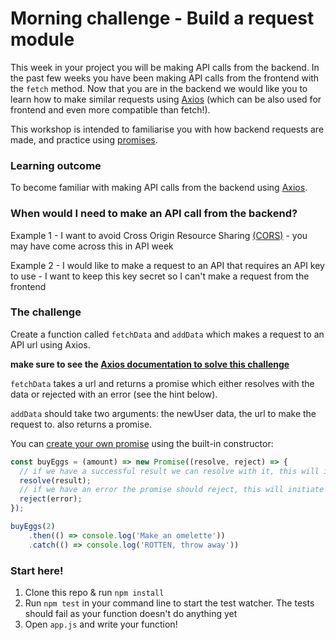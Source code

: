 # Morning challenge - Build a request module
This week in your project you will be making API calls from the backend. In the past few weeks you have been making API calls from the frontend with the `fetch` method. Now that you are in the backend we would like you to learn how to make similar requests using [Axios](https://www.npmjs.com/package/axios) (which can be also used for frontend and even more compatible than fetch!).

This workshop is intended to familiarise you with how backend requests are made, and practice using [promises](https://developer.mozilla.org/en-US/docs/Web/JavaScript/Reference/Global_Objects/Promise#Examples).

### Learning outcome
To become familiar with making API calls from the backend using [Axios](https://www.npmjs.com/package/axios).

### When would I need to make an API call from the backend?
Example 1 - I want to avoid Cross Origin Resource Sharing [(CORS)](https://developer.mozilla.org/en-US/docs/Web/HTTP/CORS) - you may have come across this in API week

Example 2 - I would like to make a request to an API that requires an API key to use - I want to keep this key secret so I can't make a request from the frontend

### The challenge

Create a function called `fetchData` and `addData` which makes a request to an API url using Axios.

**make sure to see the [Axios documentation to solve this challenge](https://www.npmjs.com/package/axios)**

`fetchData` takes a url and returns a promise which either resolves with the data or rejected with an error (see the hint below).

`addData` should take two arguments: the newUser data, the url to make the request to. also returns a promise.


You can [create your own promise](https://developer.mozilla.org/en-US/docs/Web/JavaScript/Reference/Global_Objects/Promise#Examples) using the built-in constructor:

```js
const buyEggs = (amount) => new Promise((resolve, reject) => {
  // if we have a successful result we can resolve with it, this will initiate the .then function
  resolve(result);
  // if we have an error the promise should reject, this will initiate the .catch function
  reject(error);
});

buyEggs(2)
    .then(() => console.log('Make an omelette'))
    .catch(() => console.log('ROTTEN, throw away'))


```



### Start here!
1) Clone this repo & run `npm install`
2) Run `npm test` in your command line to start the test watcher. The tests should fail as your function doesn't do anything yet
3) Open `app.js` and write your function!
